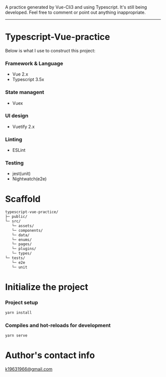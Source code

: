 A practice generated by Vue-Cli3 and using Typescript. It's still being developed. Feel free to comment or point out anything inappropriate.

---

# Typescript-Vue-practice

Below is what I use to construct this project:

### Framework & Language
  * Vue 2.x
  * Typescript 3.5x

### State managent
  * Vuex

### UI design
  * Vuetify 2.x

### Linting
  * ESLint

### Testing
  * jest(unit)
  * Nightwatch(e2e)


# Scaffold

```txt
typescript-vue-practice/
├─ public/
└─ src/
   └─ assets/
   └─ components/
   └─ data/
   └─ enums/
   └─ pages/
   └─ plugins/
   └─ types/
└─ tests/
   └─ e2e
   └─ unit
```

# Initialize the project

### Project setup
```sh
yarn install
```

### Compiles and hot-reloads for development
```sh
yarn serve
```


# Author's contact info

k19631966@gmail.com
